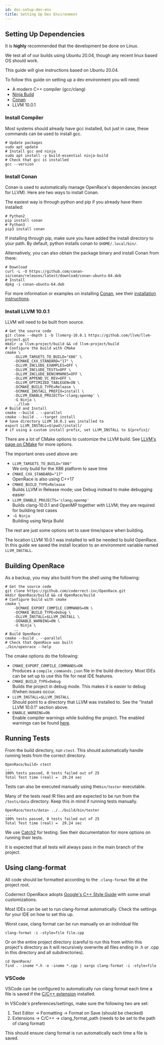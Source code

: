 ```yaml
---
id: doc-setup-dev-env
title: Setting Up Dev Environment
---
```


## Setting Up Dependencies

It is **highly** recommended that the development be done on Linux.

We test all of our builds using Ubuntu 20.04, though any recent linux based OS should work.

This guide will give instructions based on Ubuntu 20.04.

To follow this guide on setting up a dev environment you will need:
 - A modern C++ compiler (gcc/clang)
 - [Ninja Build](https://ninja-build.org/)
 - [Conan](https://conan.io/downloads.html)
 - LLVM 10.0.1

### Install Compiler

Most systems should already have gcc installed, but just in case, these commands can be used to install gcc. 

```shell
# Update packages 
sudo apt update
# Install gcc and ninja
sudo apt install -y build-essential ninja-build
# Check that gcc is installed
gcc --version
```

### Install Conan

Conan is used to automatically manage OpenRace's dependencies (except for LLVM). Here are two ways to install Conan. 


The easiest way is through python and pip if you already have them installed:
```shell
# Python2
pip install conan
# Python3
pip3 install conan
```

If installing through pip, make sure you have added the install directory to your path. 
By default, python installs conan to `$HOME/.local/bin/`. 

Alternatively, you can also obtain the package binary and install Conan from there:
``` shell
# Download
curl -L -O https://github.com/conan-io/conan/releases/latest/download/conan-ubuntu-64.deb
# Install
dpkg -i conan-ubuntu-64.deb 
```

For more information or examples on installing [Conan](https://conan.io/downloads.html), see their [installation instructions](https://docs.conan.io/en/latest/installation.html).


### Install LLVM 10.0.1

LLVM will need to be built from source. 

```shell
# Get the source code
git clone --depth 1 -b llvmorg-10.0.1 https://github.com/llvm/llvm-project.git
mkdir -p llvm-project/build && cd llvm-project/build
# Configure the build with CMake
cmake \
    -DLLVM_TARGETS_TO_BUILD="X86" \
    -DCMAKE_CXX_STANDARD="17" \
    -DLLVM_INCLUDE_EXAMPLES=OFF \
    -DLLVM_INCLUDE_TESTS=OFF \
    -DLLVM_INCLUDE_BENCHMARKS=OFF \
    -DLLVM_APPEND_VC_REV=OFF \
    -DLLVM_OPTIMIZED_TABLEGEN=ON \
    -DCMAKE_BUILD_TYPE=Release \
    -DCMAKE_INSTALL_PREFIX=install \
    -DLLVM_ENABLE_PROJECTS='clang;openmp' \
    -G Ninja \
    ../llvm
# Build and Install
cmake --build . --parallel
cmake --build . --target install
# Save directory LLVM 10.0.1 was installed to
export LLVM_INSTALL=$(pwd)/install/
# if using a custom install prefix, set LLVM_INSTALL to ${prefix}/
```

There are a lot of CMake options to customize the LLVM build. See [LLVM's page on CMake](https://www.llvm.org/docs/CMake.html) for more options.

The important ones used above are:
- `LLVM_TARGETS_TO_BUILD="X86"`  
We only build for the X86 platform to save time
- `CMAKE_CXX_STANDARD="17"`  
OpenRace is also using C++17
- `CMAKE_BUILD_TYPE=Release`  
Builds LLVM in Release mode; use Debug instead to make debugging easier
- `LLVM_ENABLE_PROJECTS='clang;openmp'`  
Builds clang-10.0.1 and OpenMP together with LLVM; they are required for building test cases
- `-G Ninja`  
Building using Ninja Build

The rest are just some options set to save time/space when building.

The location LLVM 10.0.1 was installed to will be needed to build OpenRace.
In this guide we saved the install location to an environment variable named `LLVM_INSTALL`.

## Building OpenRace

As a backup, you may also build from the shell using the following:

```shell
# Get the source code
git clone https://github.com/coderrect-inc/OpenRace.git
mkdir OpenRace/build && cd OpenRace/build
# Configure build with cmake
cmake \
    -DCMAKE_EXPORT_COMPILE_COMMANDS=ON \
    -DCMAKE_BUILD_TYPE=Debug \
    -DLLVM_INSTALL=$LLVM_INSTALL \
    -DENABLE_WARNING=ON \
    -G Ninja \
    ..
# Build OpenRace
cmake --build . --parallel
# Check that OpenRace was built
./bin/openrace --help
```

The cmake options do the following:
 - `CMAKE_EXPORT_COMPILE_COMMANDS=ON`  
 Produces a `compile_commands.json` file in the build directory. Most IDEs can be set up to use this file for neat IDE features.
 - `CMAKE_BUILD_TYPE=Debug`  
 Builds the project in debug mode. This makes it is easier to debug if/when issues occur.
 - `LLVM_INSTALL=$LLVM_INSTALL`  
 Should point to a directory that LLVM was installed to. See the "Install LLVM 10.0.1" section above.
 - `ENABLE_WARNING=ON`  
 Enable compiler warnings while building the project. The enabled warnings can be found [here](https://github.com/coderrect-inc/OpenRace/blob/b340620db611d606275abf9aed1904ce0c50b87a/cmake/CompilerWarnings.cmake).

## Running Tests

From the build directory, run `ctest`. This should automatically handle running tests from the correct directory. 

```shell
OpenRace/build> ctest
...
100% tests passed, 0 tests failed out of 25
Total Test time (real) =  29.24 sec
```

Tests can also be executed manually using the`bin/tester` executable. 

Many of the tests read IR files and are expected to be run from the `/tests/data` directory. Keep this in mind if running tests manually. 

```shell
OpenRace/tests/data> ../../build/bin/tester
...
100% tests passed, 0 tests failed out of 25
Total Test time (real) =  29.24 sec
```

We use [Catch2](https://github.com/catchorg/Catch2) for testing. See their documentation for more options on running their tests.

It is expected that all tests will always pass in the main branch of the project.

<!-- ## Adding Tests

**NOTE** this probably belongs in a different section about doing development.

Tests are split into two types, unit and integration.

Unit tests are for testing individual components. For example, there are tests for each type of llvm instruction parse by the `Builder` class in the `IR` directory. These tests are mostly located under `tests/unit/IR`.

Integrations tests check the end-to-end functionality. These tests read in some program's IR, run race detection, and check that the resulting report is correct.

Any time code is added, tests should also likely be added to cover the new code. In most cases it is likely that both unit and integration tests should be added.

For example, when adding support for `pthread_create`, a unit test should be added to check that the llvm IR call to `pthread_create` is correctly recognized, and an integration test for a simple program using `pthread_create` should be added. -->


## Using clang-format

All code should be formatted according to the `.clang-format` file at the project root.

Coderrect OpenRace adopts [Google's C++ Style Guide](https://google.github.io/styleguide/cppguide.html) with some small customizations.

Most IDEs can be set to run clang-format automatically. Check the settings for your IDE on how to set this up.

Worst case, clang format can be run manually on an individual file

```
clang-format -i -style=file file.cpp
```

Or on the entire project directory (careful to run this from within this project's directory as it will recursively overwrite all files ending in .h or .cpp in this directory and all subdirectories).

```
cd OpenRace/
find . -iname *.h -o -iname *.cpp | xargs clang-format -i -style=file
```

### VSCode

VSCode can be configured to automatically run clang format each time a file is saved if the [C/C++ extension](https://code.visualstudio.com/docs/languages/cpp) installed.

In VSCode's preferences/settings, make sure the following two are set:
 1. Text Editor -> Formatting -> Format on Save (should be checked)
 2. Extensions -> C/C++ -> clang_format_path (needs to be set to the path of clang format)

This should ensure clang format is run automatically each time a file is saved.

